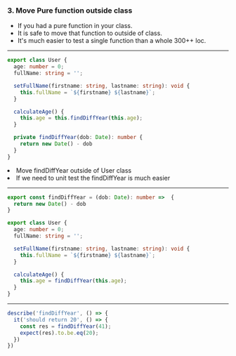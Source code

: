 ### 3. Move Pure function outside class

<ul class='text-left'>
    <li class='fragment'>If you had a pure function in your class.</li>
    <li class='fragment'>It is safe to move that function to outside of class.</li>
    <li class='fragment'>It's much easier to test a single function than a whole 300++ loc.</li>
</ul>

------

```ts [1,16|2,3|5-7|9-11|13-15]
export class User {
  age: number = 0;
  fullName: string = '';

  setFullName(firstname: string, lastname: string): void {
    this.fullName = `${firstname} ${lastname}`;
  }

  calculateAge() {
    this.age = this.findDiffYear(this.age);
  }

  private findDiffYear(dob: Date): number {
    return new Date() - dob
  }
}
```

<li class='text-left fragment'>Move <span class='tag' style='text-transform: unset'>findDiffYear</span> outside of User class</li>
<li class='text-left fragment'>If we need to unit test the <span class='tag'  style='text-transform: unset'>findDiffYear</span> is much easier</li>

------

```ts
export const findDiffYear = (dob: Date): number =>  {
  return new Date() - dob
}
```

```ts [10]
export class User {
  age: number = 0;
  fullName: string = '';

  setFullName(firstname: string, lastname: string): void {
    this.fullName = `${firstname} ${lastname}`;
  }

  calculateAge() {
    this.age = findDiffYear(this.age);
  }
}
```

------

```ts [1,2,5,6|3,4]
describe('findDiffYear', () => {
  it('should return 20', () => {
    const res = findDiffYear(41);
    expect(res).to.be.eq(20);
  })
})
```
